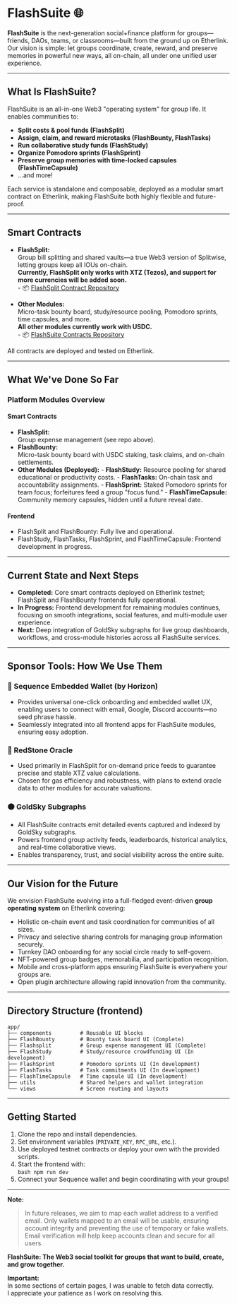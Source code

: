 # FlashSuite 🌐

**FlashSuite** is the next-generation social+finance platform for groups—friends, DAOs, teams, or classrooms—built from the ground up on Etherlink. Our vision is simple: let groups coordinate, create, reward, and preserve memories in powerful new ways, all on-chain, all under one unified user experience.

---

## What Is FlashSuite?

FlashSuite is an all-in-one Web3 "operating system" for group life. It enables communities to:

- **Split costs & pool funds (FlashSplit)**
- **Assign, claim, and reward microtasks (FlashBounty, FlashTasks)**
- **Run collaborative study funds (FlashStudy)**
- **Organize Pomodoro sprints (FlashSprint)**
- **Preserve group memories with time-locked capsules (FlashTimeCapsule)**
- ...and more!

Each service is standalone and composable, deployed as a modular smart contract on Etherlink, making FlashSuite both highly flexible and future-proof.

---

## Smart Contracts

- **FlashSplit:**  
        Group bill splitting and shared vaults—a true Web3 version of Splitwise, letting groups keep all IOUs on-chain.  
        **Currently, FlashSplit only works with XTZ (Tezos), and support for more currencies will be added soon.**  
        - 📦 [FlashSplit Contract Repository](https://github.com/suhasamaresh/FlashSplit)

- **Other Modules:**  
        Micro-task bounty board, study/resource pooling, Pomodoro sprints, time capsules, and more.  
        **All other modules currently work with USDC.**  
        - 📦 [FlashSuite Contracts Repository](https://github.com/suhasamaresh/FlashSuite)

All contracts are deployed and tested on Etherlink.

---

## What We've Done So Far

### Platform Modules Overview

#### **Smart Contracts**
- **FlashSplit:**  
        Group expense management (see repo above).
- **FlashBounty:**  
        Micro-task bounty board with USDC staking, task claims, and on-chain settlements.
- **Other Modules (Deployed):**
        - **FlashStudy:** Resource pooling for shared educational or productivity costs.
        - **FlashTasks:** On-chain task and accountability assignments.
        - **FlashSprint:** Staked Pomodoro sprints for team focus; forfeitures feed a group "focus fund."
        - **FlashTimeCapsule:** Community memory capsules, hidden until a future reveal date.

#### **Frontend**
- FlashSplit and FlashBounty: Fully live and operational.
- FlashStudy, FlashTasks, FlashSprint, and FlashTimeCapsule: Frontend development in progress.

---


## Current State and Next Steps

- **Completed:** Core smart contracts deployed on Etherlink testnet; FlashSplit and FlashBounty frontends fully operational.  
- **In Progress:** Frontend development for remaining modules continues, focusing on smooth integrations, social features, and multi-module user experience.  
- **Next:** Deep integration of GoldSky subgraphs for live group dashboards, workflows, and cross-module histories across all FlashSuite services.

---

## Sponsor Tools: How We Use Them

### 🔵 Sequence Embedded Wallet (by Horizon)

- Provides universal one-click onboarding and embedded wallet UX, enabling users to connect with email, Google, Discord accounts—no seed phrase hassle.  
- Seamlessly integrated into all frontend apps for FlashSuite modules, ensuring easy adoption.

### 🔴 RedStone Oracle

- Used primarily in FlashSplit for on-demand price feeds to guarantee precise and stable XTZ value calculations.  
- Chosen for gas efficiency and robustness, with plans to extend oracle data to other modules for accurate valuations.

### 🟠 GoldSky Subgraphs

- All FlashSuite contracts emit detailed events captured and indexed by GoldSky subgraphs.  
- Powers frontend group activity feeds, leaderboards, historical analytics, and real-time collaborative views.  
- Enables transparency, trust, and social visibility across the entire suite.

---

## Our Vision for the Future

We envision FlashSuite evolving into a full-fledged event-driven **group operating system** on Etherlink covering:

- Holistic on-chain event and task coordination for communities of all sizes.  
- Privacy and selective sharing controls for managing group information securely.  
- Turnkey DAO onboarding for any social circle ready to self-govern.  
- NFT-powered group badges, memorabilia, and participation recognition.  
- Mobile and cross-platform apps ensuring FlashSuite is everywhere your groups are.  
- Open plugin architecture allowing rapid innovation from the community.

---

## Directory Structure (frontend)

```
app/
├── components         # Reusable UI blocks
├── FlashBounty        # Bounty task board UI (Complete)
├── Flashsplit         # Group expense management UI (Complete)
├── FlashStudy         # Study/resource crowdfunding UI (In development)
├── FlashSprint        # Pomodoro sprints UI (In development)
├── FlashTasks         # Task commitments UI (In development)
├── FlashTimeCapsule   # Time capsule UI (In development)
├── utils              # Shared helpers and wallet integration
└── views              # Screen routing and layouts
```

---

## Getting Started

1. Clone the repo and install dependencies.  
2. Set environment variables (`PRIVATE_KEY`, `RPC_URL`, etc.).  
3. Use deployed testnet contracts or deploy your own with the provided scripts.  
4. Start the frontend with:  
                 ```bash
                 npm run dev
                 ```
5. Connect your Sequence wallet and begin coordinating with your groups!

---

**Note:**  
> In future releases, we aim to map each wallet address to a verified email. Only wallets mapped to an email will be usable, ensuring account integrity and preventing the use of temporary or fake wallets. Email verification will help keep accounts clean and secure for all users.  

**FlashSuite: The Web3 social toolkit for groups that want to build, create, and grow together.**


**Important:**  
In some sections of certain pages, I was unable to fetch data correctly.  
I appreciate your patience as I work on resolving this.


